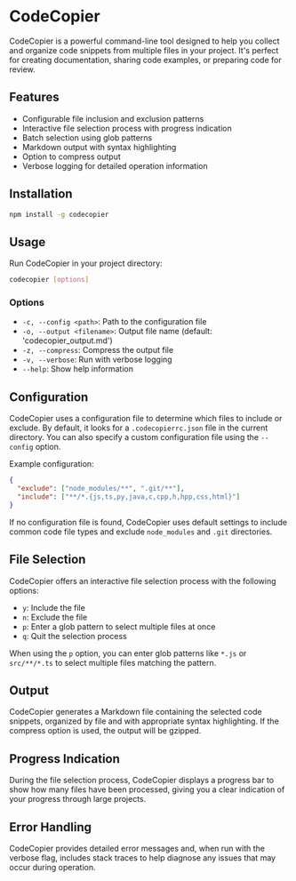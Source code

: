 # CodeCopier

CodeCopier is a powerful command-line tool designed to help you collect and organize code snippets from multiple files in your project. It's perfect for creating documentation, sharing code examples, or preparing code for review.

## Features

- Configurable file inclusion and exclusion patterns
- Interactive file selection process with progress indication
- Batch selection using glob patterns
- Markdown output with syntax highlighting
- Option to compress output
- Verbose logging for detailed operation information

## Installation

```bash
npm install -g codecopier
```

## Usage

Run CodeCopier in your project directory:

```bash
codecopier [options]
```

### Options

- `-c, --config <path>`: Path to the configuration file
- `-o, --output <filename>`: Output file name (default: 'codecopier_output.md')
- `-z, --compress`: Compress the output file
- `-v, --verbose`: Run with verbose logging
- `--help`: Show help information

## Configuration

CodeCopier uses a configuration file to determine which files to include or exclude. By default, it looks for a `.codecopierrc.json` file in the current directory. You can also specify a custom configuration file using the `--config` option.

Example configuration:

```json
{
  "exclude": ["node_modules/**", ".git/**"],
  "include": ["**/*.{js,ts,py,java,c,cpp,h,hpp,css,html}"]
}
```

If no configuration file is found, CodeCopier uses default settings to include common code file types and exclude `node_modules` and `.git` directories.

## File Selection

CodeCopier offers an interactive file selection process with the following options:

- `y`: Include the file
- `n`: Exclude the file
- `p`: Enter a glob pattern to select multiple files at once
- `q`: Quit the selection process

When using the `p` option, you can enter glob patterns like `*.js` or `src/**/*.ts` to select multiple files matching the pattern.

## Output

CodeCopier generates a Markdown file containing the selected code snippets, organized by file and with appropriate syntax highlighting. If the compress option is used, the output will be gzipped.

## Progress Indication

During the file selection process, CodeCopier displays a progress bar to show how many files have been processed, giving you a clear indication of your progress through large projects.

## Error Handling

CodeCopier provides detailed error messages and, when run with the verbose flag, includes stack traces to help diagnose any issues that may occur during operation.

